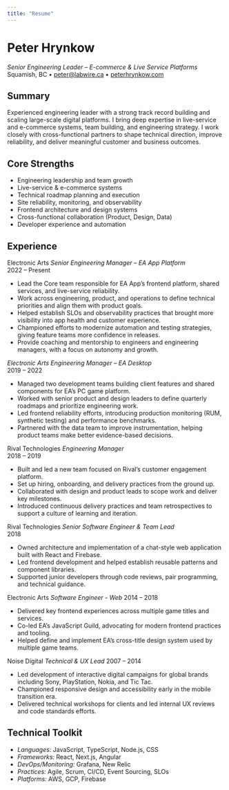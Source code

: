 ```yaml
---
title: "Resume"
---
```


# Peter Hrynkow
  
*Senior Engineering Leader – E-commerce & Live Service Platforms*
Squamish, BC • [peter@labwire.ca](mailto:peter@labwire.ca) • [peterhrynkow.com](https://peterhrynkow.com)

## Summary
Experienced engineering leader with a strong track record building and scaling large-scale digital platforms. I bring deep expertise in live-service and e-commerce systems, team building, and engineering strategy. I work closely with cross-functional partners to shape technical direction, improve reliability, and deliver meaningful customer and business outcomes.


## Core Strengths
- Engineering leadership and team growth  
- Live-service & e-commerce systems  
- Technical roadmap planning and execution  
- Site reliability, monitoring, and observability  
- Frontend architecture and design systems  
- Cross-functional collaboration (Product, Design, Data)  
- Developer experience and automation  


## Experience

Electronic Arts
*Senior Engineering Manager – EA App Platform*  
2022 – Present
- Lead the Core team responsible for EA App’s frontend platform, shared services, and live-service reliability.  
- Work across engineering, product, and operations to define technical priorities and align them with product goals.  
- Helped establish SLOs and observability practices that brought more visibility into app health and customer experience.  
- Championed efforts to modernize automation and testing strategies, giving feature teams more confidence in releases.  
- Provide coaching and mentorship to engineers and engineering managers, with a focus on autonomy and growth.

*Electronic Arts*
*Engineering Manager – EA Desktop*  
2019 – 2022
- Managed two development teams building client features and shared components for EA’s PC game platform.  
- Worked with senior product and design leaders to define quarterly roadmaps and prioritize engineering work.  
- Led frontend reliability efforts, introducing production monitoring (RUM, synthetic testing) and performance benchmarks.  
- Partnered with the data team to improve instrumentation, helping product teams make better evidence-based decisions.

Rival Technologies
*Engineering Manager*  
2018 – 2019
- Built and led a new team focused on Rival’s customer engagement platform.  
- Set up hiring, onboarding, and delivery practices from the ground up.  
- Collaborated with design and product leads to scope work and deliver key milestones.  
- Introduced continuous delivery practices and team retrospectives to support a culture of learning and iteration.

Rival Technologies
*Senior Software Engineer & Team Lead*  
2018 
- Owned architecture and implementation of a chat-style web application built with React and Firebase.  
- Led frontend development and helped establish reusable patterns and component libraries.  
- Supported junior developers through code reviews, pair programming, and technical guidance.

Electronic Arts
*Software Engineer - Web*
2014 – 2018
- Delivered key frontend experiences across multiple game titles and services.  
- Co-led EA’s JavaScript Guild, advocating for modern frontend practices and tooling.  
- Helped define and implement EA’s cross-title design system used by multiple game teams.

Noise Digital
*Technical & UX Lead* 
2007 – 2014  
- Led development of interactive digital campaigns for global brands including Sony, PlayStation, Nokia, and Tic Tac.  
- Championed responsive design and accessibility early in the mobile transition era.  
- Delivered technical workshops for clients and led internal UX reviews and code standards efforts.


## Technical Toolkit  
- *Languages:* JavaScript, TypeScript, Node.js, CSS  
- *Frameworks:* React, Next.js, Angular
- *DevOps/Monitoring:* Grafana, New Relic  
- *Practices:* Agile, Scrum, CI/CD, Event Sourcing, SLOs  
- *Platforms:* AWS, GCP, Firebase

